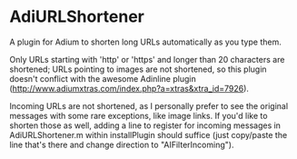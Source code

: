 AdiURLShortener
===============

A plugin for Adium to shorten long URLs automatically as you type them.

Only URLs starting with 'http' or 'https' and longer than 20 characters are shortened; URLs pointing to images are not shortened, so this plugin doesn't conflict with the awesome Adinline plugin (http://www.adiumxtras.com/index.php?a=xtras&xtra_id=7926).

Incoming URLs are not shortened, as I personally prefer to see the original messages with some rare exceptions, like image links. If you'd like to shorten those as well, adding a line to register for incoming messages in AdiURLShortener.m within installPlugin should suffice (just copy/paste the line that's there and change direction to "AIFilterIncoming").
